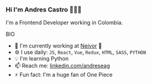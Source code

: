 ### Hi I'm Andres Castro 👋🧑‍💻

I'm a Frontend Developer working in Colombia.

BIO

- 🏢 I'm currently working at [Neivor](https://neivor.com/) 🏡
- ⚙ I use daily: `JS`, `React`, `Vue`, `Redux`, `HTML`, `SASS`, `PYTHON`
- 💡 I'm learning Python
- 📫 Reach me: [linkedin.com/andreseag](https://www.linkedin.com/in/andreseag/)
- ⚡ Fun fact: I'm a huge fan of One Piece
<!--
**Andreseag/Andreseag** is a ✨ _special_ ✨ repository because its `README.md` (this file) appears on your GitHub profile.

Here are some ideas to get you started:

- 🔭 I’m currently working on ...
- 🌱 I’m currently learning ...
- 👯 I’m looking to collaborate on ...
- 🤔 I’m looking for help with ...
- 💬 Ask me about ...
- 📫 How to reach me: ...
- 😄 Pronouns: ...
- ⚡ Fun fact: ...
-->
